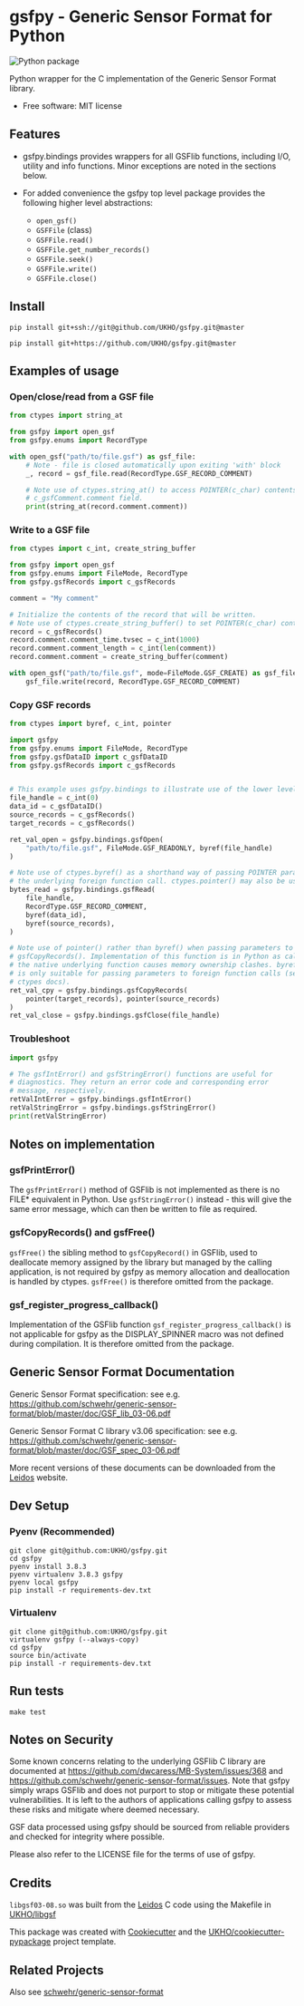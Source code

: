 # gsfpy - Generic Sensor Format for Python

![Python package](https://github.com/UKHO/gsfpy/workflows/Python%20package/badge.svg)

Python wrapper for the C implementation of the Generic Sensor Format library.

- Free software: MIT license

## Features

- gsfpy.bindings provides wrappers for all GSFlib functions, including I/O, utility and info functions.
  Minor exceptions are noted in the sections below.

- For added convenience the gsfpy top level package provides the following higher level abstractions:
  - `open_gsf()`
  - `GSFFile` (class)
  - `GSFFile.read()`
  - `GSFFile.get_number_records()`
  - `GSFFile.seek()`
  - `GSFFile.write()`
  - `GSFFile.close()`

## Install

```shell script
pip install git+ssh://git@github.com/UKHO/gsfpy.git@master
```

```shell script
pip install git+https://github.com/UKHO/gsfpy.git@master
```

## Examples of usage

### Open/close/read from a GSF file

```python
from ctypes import string_at

from gsfpy import open_gsf
from gsfpy.enums import RecordType

with open_gsf("path/to/file.gsf") as gsf_file:
    # Note - file is closed automatically upon exiting 'with' block
    _, record = gsf_file.read(RecordType.GSF_RECORD_COMMENT)

    # Note use of ctypes.string_at() to access POINTER(c_char) contents of
    # c_gsfComment.comment field.
    print(string_at(record.comment.comment))
```

### Write to a GSF file

```python
from ctypes import c_int, create_string_buffer

from gsfpy import open_gsf
from gsfpy.enums import FileMode, RecordType
from gsfpy.gsfRecords import c_gsfRecords

comment = "My comment"

# Initialize the contents of the record that will be written.
# Note use of ctypes.create_string_buffer() to set POINTER(c_char) contents.
record = c_gsfRecords()
record.comment.comment_time.tvsec = c_int(1000)
record.comment.comment_length = c_int(len(comment))
record.comment.comment = create_string_buffer(comment)

with open_gsf("path/to/file.gsf", mode=FileMode.GSF_CREATE) as gsf_file:
    gsf_file.write(record, RecordType.GSF_RECORD_COMMENT)
```

### Copy GSF records

```python
from ctypes import byref, c_int, pointer

import gsfpy
from gsfpy.enums import FileMode, RecordType
from gsfpy.gsfDataID import c_gsfDataID
from gsfpy.gsfRecords import c_gsfRecords


# This example uses gsfpy.bindings to illustrate use of the lower level functions
file_handle = c_int(0)
data_id = c_gsfDataID()
source_records = c_gsfRecords()
target_records = c_gsfRecords()

ret_val_open = gsfpy.bindings.gsfOpen(
    "path/to/file.gsf", FileMode.GSF_READONLY, byref(file_handle)
)

# Note use of ctypes.byref() as a shorthand way of passing POINTER parameters to
# the underlying foreign function call. ctypes.pointer() may also be used.
bytes_read = gsfpy.bindings.gsfRead(
    file_handle,
    RecordType.GSF_RECORD_COMMENT,
    byref(data_id),
    byref(source_records),
)

# Note use of pointer() rather than byref() when passing parameters to
# gsfCopyRecords(). Implementation of this function is in Python as calling
# the native underlying function causes memory ownership clashes. byref()
# is only suitable for passing parameters to foreign function calls (see
# ctypes docs).
ret_val_cpy = gsfpy.bindings.gsfCopyRecords(
    pointer(target_records), pointer(source_records)
)
ret_val_close = gsfpy.bindings.gsfClose(file_handle)
```

### Troubleshoot

```python
import gsfpy

# The gsfIntError() and gsfStringError() functions are useful for
# diagnostics. They return an error code and corresponding error
# message, respectively.
retValIntError = gsfpy.bindings.gsfIntError()
retValStringError = gsfpy.bindings.gsfStringError()
print(retValStringError)
```

## Notes on implementation

### gsfPrintError()

The `gsfPrintError()` method of GSFlib is not implemented as there is no
FILE* equivalent in Python. Use `gsfStringError()` instead - this will
give the same error message, which can then be written to file as
required.

### gsfCopyRecords() and gsfFree()

`gsfFree()` the sibling method to `gsfCopyRecord()` in GSFlib, used to
deallocate memory assigned by the library but managed by the calling
application, is not required by gsfpy as memory allocation and
deallocation is handled by ctypes. `gsfFree()` is therefore omitted from
the package.

### gsf_register_progress_callback()

Implementation of the GSFlib function
`gsf_register_progress_callback()` is not applicable for gsfpy as the
DISPLAY_SPINNER macro was not defined during compilation. It is
therefore omitted from the package.

## Generic Sensor Format Documentation

Generic Sensor Format specification: see e.g.
<https://github.com/schwehr/generic-sensor-format/blob/master/doc/GSF_lib_03-06.pdf>

Generic Sensor Format C library v3.06 specification: see e.g.
<https://github.com/schwehr/generic-sensor-format/blob/master/doc/GSF_spec_03-06.pdf>

More recent versions of these documents can be downloaded from the
[Leidos](https://www.leidos.com/products/ocean-marine) website.

## Dev Setup

### Pyenv (Recommended)

```shell script
git clone git@github.com:UKHO/gsfpy.git
cd gsfpy
pyenv install 3.8.3
pyenv virtualenv 3.8.3 gsfpy
pyenv local gsfpy
pip install -r requirements-dev.txt
```

### Virtualenv

```shell script
git clone git@github.com:UKHO/gsfpy.git
virtualenv gsfpy (--always-copy)
cd gsfpy
source bin/activate
pip install -r requirements-dev.txt
```

## Run tests

```shell script
make test
```

## Notes on Security

Some known concerns relating to the underlying GSFlib C library are
documented at <https://github.com/dwcaress/MB-System/issues/368> and
<https://github.com/schwehr/generic-sensor-format/issues>. Note that
gsfpy simply wraps GSFlib and does not purport to stop or mitigate these
potential vulnerabilities. It is left to the authors of applications
calling gsfpy to assess these risks and mitigate where deemed necessary.

GSF data processed using gsfpy should be sourced from reliable providers
and checked for integrity where possible.

Please also refer to the LICENSE file for the terms of use of gsfpy.

## Credits

`libgsf03-08.so` was built from the
[Leidos](https://www.leidos.com/products/ocean-marine) C code using the
Makefile in [UKHO/libgsf](https://github.com/UKHO/libgsf)

This package was created with
[Cookiecutter](https://github.com/cookiecutter/cookiecutter) and the
[UKHO/cookiecutter-pypackage](https://github.com/UKHO/cookiecutter-pypackage)
project template.

## Related Projects

Also see [schwehr/generic-sensor-format](https://github.com/schwehr/generic-sensor-format/)
